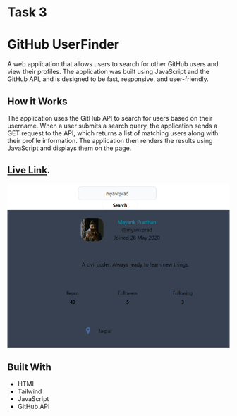 # Task 3
# GitHub UserFinder

 A web application that allows users to search for other GitHub users and view their profiles. The application was built using JavaScript and the GitHub API, and is designed to be fast, responsive, and user-friendly.

## How it Works

The application uses the GitHub API to search for users based on their username. When a user submits a search query, the application sends a GET request to the API, which returns a list of matching users along with their profile information. The application then renders the results using JavaScript and displays them on the page.

##  [Live Link](https://beamish-druid-75a7ef.netlify.app).

![Output](./Task3_GithubApi/git.png)

## Built With

- HTML 
- Tailwind
- JavaScript
- GitHub API

